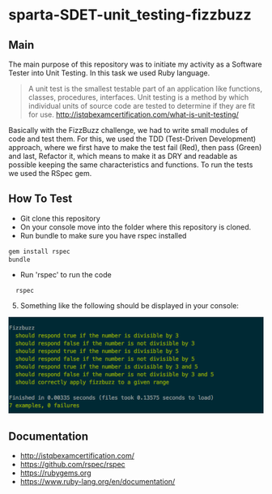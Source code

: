 # sparta-SDET-unit_testing-fizzbuzz

## Main
The main purpose of this repository was to initiate my activity as a Software Tester into Unit Testing.
In this task we used Ruby language.

> A unit test is the smallest testable part of an application like functions, classes, procedures, interfaces. Unit testing is a method by which individual units of source code are tested to determine if they are fit for use.
>http://istqbexamcertification.com/what-is-unit-testing/

Basically with the FizzBuzz challenge, we had to write small modules of code and test them.
For this, we used the TDD (Test-Driven Development) approach, where we first have to make the test fail (Red), then pass (Green) and last, Refactor it, which means to make it as DRY and readable as possible keeping the same characteristics and functions.
To run the tests we used the RSpec gem.

## How To Test
- Git clone this repository
- On your console move into the folder where this repository is cloned.
- Run bundle to make sure you have rspec installed
```
gem install rspec
bundle
```
- Run 'rspec' to run the code
```
  rspec
```
5. Something like the following should be displayed in your console:

![FizzBuzz_Console](/images/fizzbuzz_console.png)

## Documentation
- http://istqbexamcertification.com/
- https://github.com/rspec/rspec
- https://rubygems.org
- https://www.ruby-lang.org/en/documentation/
